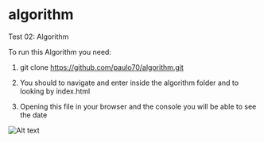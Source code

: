 # algorithm

Test 02: Algorithm

To run this Algorithm you need:

1) git clone https://github.com/paulo70/algorithm.git

2) You should to navigate and enter inside the algorithm folder and to looking by index.html

3) Opening this file in your browser and  the console you will be able to see the date

![Alt text](/src/assets/date.png?raw=true "date screen")

